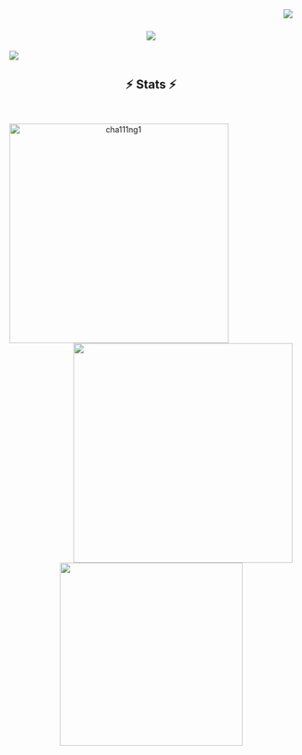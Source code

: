 <!-- 访问统计 -->
<img align="right" src="https://visitor-badge.laobi.icu/badge?page_id=cha111ng1.cha111ng1">
<h1 align="center">
  <a href="https://git.io/typing-svg">
    <img src="https://readme-typing-svg.herokuapp.com/?lines=Hello,+World!+👋;Welcome+Here,+My+Buddy....;Nice+to+meet+you!&center=true&size=30">
  </a>
</h1>
  <!-- knock code pictures 敲代码的图片 -->
  <img src="https://cdn.jsdelivr.net/gh/sun0225SUN/sun0225SUN/assets/images/coding.gif" /><br>
<h2 align="center">⚡ Stats ⚡</h2>
<br>
<p align=center>
  <div align=center>
    <a href="https://github.com/cha111ng1/" title="Go to Source">
      <img align="left" width=390 src="https://github-readme-streak-stats.herokuapp.com/?user=cha111ng1&theme=react&border=61dafb&hide_border=true" alt="cha111ng1" />
    </a>
    <a href="https://github.com/cha111ng1/" title="Go to Source">
      <img align="right" width=390 src="https://github-readme-stats.vercel.app/api?username=cha111ng1&show_icons=true&theme=react&border_color=61dafb&hide_border=true" />
    </a>
  </div>
  <br><br><br><br><br><br><br><br><br>
  <div align=center>
    <a href="https://github.com/cha111ng1/">
      <img width=325 align="center" src="https://github-readme-stats.vercel.app/api/top-langs/?username=cha111ng1&hide=c%23,powershell,Mathematica,Ruby,Objective-C,Objective-C%2b%2b,Cuda&title_color=61dafb&text_color=ffffff&icon_color=61dafb&bg_color=20232a&langs_count=8&layout=compact&border_color=61dafb&hide_border=true" />
    </a>
  </div>
  <br>
</p>
